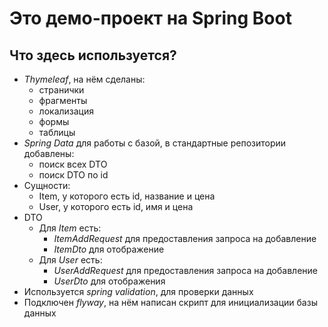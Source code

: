 # Это демо-проект на Spring Boot
## Что здесь используется?
* _Thymeleaf_, на нём сделаны:
  * странички
  * фрагменты
  * локализация
  * формы
  * таблицы
* _Spring Data_ для работы с базой, в стандартные репозитории добавлены:
  * поиск всех DTO
  * поиск DTO по id
* Сущности:
  * Item, у которого есть id, название и цена
  * User, у которого есть id, имя и цена
* DTO
  * Для _Item_ есть:
    * _ItemAddRequest_ для предоставления запроса на добавление
    * _ItemDto_ для отображение
  * Для _User_ есть:
    * _UserAddRequest_ для предоставления запроса на добавление
    * _UserDto_ для отображения
* Используется _spring validation_, для проверки данных
* Подключен _flyway_, на нём написан скрипт для инициализации базы данных